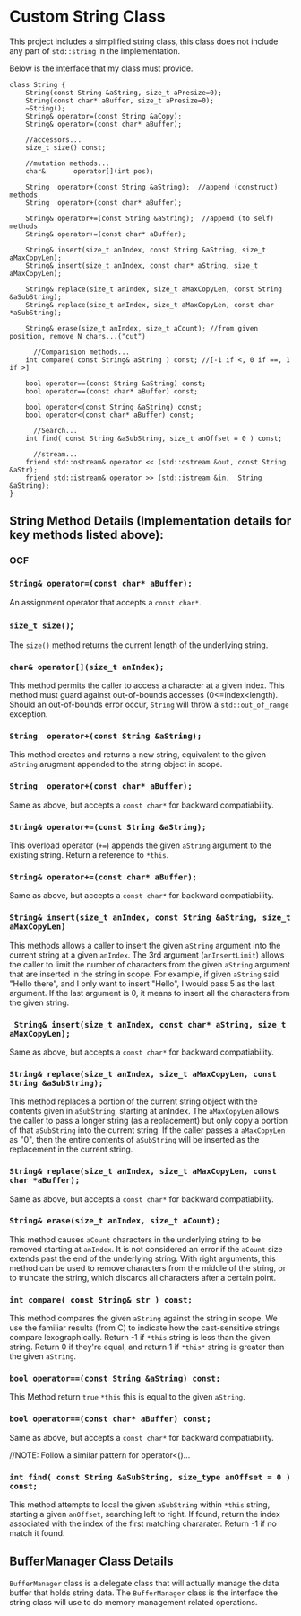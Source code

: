 # Custom String Class
This project includes a simplified string class, this class does not include any part of `std::string` in the implementation.

Below is the interface that my class must provide.

```
class String {
    String(const String &aString, size_t aPresize=0);
    String(const char* aBuffer, size_t aPresize=0);
    ~String();
    String& operator=(const String &aCopy);
    String& operator=(const char* aBuffer);
    
    //accessors...
    size_t size() const;    

    //mutation methods...
    char&       operator[](int pos);
  
    String  operator+(const String &aString);  //append (construct) methods
    String  operator+(const char* aBuffer);
    
    String& operator+=(const String &aString);  //append (to self) methods
    String& operator+=(const char* aBuffer);

    String& insert(size_t anIndex, const String &aString, size_t aMaxCopyLen);
    String& insert(size_t anIndex, const char* aString, size_t aMaxCopyLen);
      
    String& replace(size_t anIndex, size_t aMaxCopyLen, const String &aSubString);
    String& replace(size_t anIndex, size_t aMaxCopyLen, const char *aSubString);
        
    String& erase(size_t anIndex, size_t aCount); //from given position, remove N chars...("cut")
    
      //Comparision methods...
    int compare( const String& aString ) const; //[-1 if <, 0 if ==, 1 if >]
    
    bool operator==(const String &aString) const;
    bool operator==(const char* aBuffer) const;

    bool operator<(const String &aString) const;
    bool operator<(const char* aBuffer) const;

      //Search...
    int find( const String &aSubString, size_t anOffset = 0 ) const;
              
      //stream...
    friend std::ostream& operator << (std::ostream &out, const String &aStr);
    friend std::istream& operator >> (std::istream &in,  String &aString);      
}
```

## String Method Details (Implementation details for key methods listed above):

### OCF

### `String& operator=(const char* aBuffer);`
An assignment operator that accepts a `const char*`. 
  
### `size_t size()`; 
The `size()` method returns the current length of the underlying string.

### `char& operator[](size_t anIndex);` 
This method permits the caller to access a character at a given index. This method must guard against out-of-bounds accesses (0<=index<length). Should an out-of-bounds error occur, `String` will throw a `std::out_of_range` exception.

### `String  operator+(const String &aString);`
This method creates and returns a new string, equivalent to the given `aString` arugment appended to the string object in scope.

### `String  operator+(const char* aBuffer);`
Same as above, but accepts a `const char*` for backward compatiability.

### `String& operator+=(const String &aString);`
This overload operator (`+=`) appends the given `aString` argument to the existing string.  Return a reference to `*this`. 

### `String& operator+=(const char* aBuffer);`
Same as above, but accepts a `const char*` for backward compatiability.
         
### `String& insert(size_t anIndex, const String &aString, size_t aMaxCopyLen)`
This methods allows a caller to insert the given `aString` argument into the current string at a given `anIndex`. The 3rd argument (`anInsertLimit`) allows the caller to limit the number of characters from the given `aString` argument that are inserted in the string in scope. For example, if given `aString` said "Hello there", and I only want to insert "Hello", I would pass 5 as the last argument. If the last argument is 0, it means to insert all the characters from the given string.

### ` String& insert(size_t anIndex, const char* aString, size_t aMaxCopyLen);`
Same as above, but accepts a `const char*` for backward compatiability.
   
### `String& replace(size_t anIndex, size_t aMaxCopyLen, const String &aSubString);`
This method replaces a portion of the current string object with the contents given in `aSubString`, starting at anIndex.  The `aMaxCopyLen` allows the caller to pass a longer string (as a replacement) but only copy a portion of that `aSubString` into the current string. If the caller passes a `aMaxCopyLen` as "0", then the entire contents of `aSubString` will be inserted as the replacement in the current string.

### `String& replace(size_t anIndex, size_t aMaxCopyLen, const char *aBuffer);`
Same as above, but accepts a `const char*` for backward compatiability.

### `String& erase(size_t anIndex, size_t aCount);`
This method causes `aCount` characters in the underlying string to be removed starting at `anIndex`. It is not considered an error if the `aCount` size extends past the end of the underlying string. With right arguments, this method can be used to remove characters from the middle of the string, or to truncate the string, which discards all characters after a certain point.   
 
### `int compare( const String& str ) const;`
This method compares the given `aString` against the string in scope. We use the familiar results (from C) to indicate how the cast-sensitive strings compare lexographically. Return -1 if `*this` string is less than the given string. Return 0 if they're equal, and return 1 if `*this*` string is greater than the given `aString`.  
  
### `bool operator==(const String &aString) const;`
This Method return `true` `*this` this is equal to the given `aString`. 

### `bool operator==(const char* aBuffer) const;`
Same as above, but accepts a `const char*` for backward compatiability.

//NOTE: Follow a similar pattern for operator<()...

### `int find( const String &aSubString, size_type anOffset = 0 ) const;`
This method attempts to local the given `aSubString` within `*this` string, starting a given `anOffset`, searching left to right. If found, return the index associated with the index of the first matching chararater.  Return -1 if no match it found.

## BufferManager Class Details

`BufferManager` class is a delegate class that will actually manage the data buffer that holds string data. The `BufferManager` class is the interface the string class will use to do memory management related operations.
